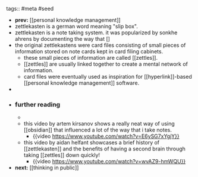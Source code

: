 tags:: #meta #seed

- **prev:** [[personal knowledge management]]
- zettlekasten is a german word meaning "slip box".
- zettlekasten is a note taking system. it was popularized by sonkhe ahrens by documenting the way that []
- the original zettlekastens were card files consisting of small pieces of information stored on note cards kept in card filing cabinets.
	- these small pieces of information are called [[zettles]].
	- [[zettles]] are usually linked together to create a mental network of information.
	- card files were eventually used as inspiration for [[hyperlink]]-based [[personal knowledge management]] software.
-
- ### further reading
	-
	- this video by artem kirsanov shows a really neat way of using [[obsidian]] that influenced a lot of the way that i take notes.
		- {{video https://www.youtube.com/watch?v=E6ySG7xYgjY}}
	- this video by aidan helfant showcases a brief history of [[zettlekasten]] and the benefits of having a second brain through taking [[zettles]] down quickly!
		- {{video https://www.youtube.com/watch?v=wvAZ9-hmWQU}}
- **next:** [[thinking in public]]